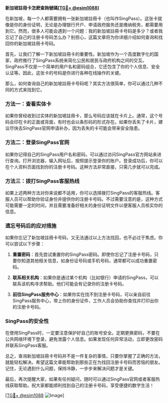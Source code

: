 **新加坡註冊卡怎麽查詢號碼[[TG💪+ @esim1088](https://t.me/s/esim1088)]**

在新加坡，每一个人都需要拥有一张新加坡註冊卡（也叫作SingPass）。这张卡就像是你的身份证明，无论是办理银行开户、申请政府服务还是缴纳税务，都需要用到它。然而，很多人可能会遇到一个问题：我的新加坡註冊卡号码是多少？或者我忘记了自己的注册卡号码怎么办？别担心，这篇文章将为你详细介绍如何查询和找回你的新加坡註冊卡号码。

首先，让我们了解一下新加坡註冊卡的重要性。新加坡作为一个高度数字化的国家，政府推行了SingPass系统来简化公民和居民与政府机构之间的交互。SingPass不仅是一个简单的用户名和密码组合，它还包含了你的个人信息、安全认证等。因此，这张卡的号码是你进行各种在线操作的关键。

那么，如何查询自己的新加坡註冊卡号码呢？其实方法很简单，你可以通过几种不同的方式来找到它。

### 方法一：查看实体卡

如果你曾经收到过实体的新加坡註冊卡，那么号码应该就在卡片上。通常，这个号码会印在卡的正面或背面，有时也会以条形码的形式存在。如果你丢失了卡片，建议尽快去SingPass官网申请补办，因为丢失的卡可能会带来安全隐患。

### 方法二：登录SingPass官网

如果你记得自己的SingPass用户名和密码，可以通过访问SingPass官方网站来进行查询。打开浏览器，输入网址后，按照提示登录你的账户。登录成功后，你可以在个人资料页面找到你的注册卡号码。这种方法非常直接，只需几步就可以完成。

### 方法三：拨打SingPass客服热线

如果上述两种方法对你来说都不适用，你可以选择拨打SingPass的客服热线。客服人员可以帮助你验证身份并提供你的注册卡号码。不过需要注意的是，这种方式可能需要一定的时间，并且需要准备好相关的身份证明文件以便客服人员核实你的信息。

### 遗忘号码后的应对措施

如果你忘记了新加坡註冊卡号码，又无法通过以上方法找回，也不必过于焦虑。你可以尝试以下步骤：

1. **重置密码**：首先尝试重置你的SingPass密码。即使你忘记了注册卡号码，只要你知道其他相关信息，如身份证号码或手机号码，通常都可以成功重置密码。
   
2. **联系相关机构**：如果你是通过某个机构（比如银行）申请的SingPass，可以联系该机构寻求帮助。他们可能会有记录你的注册卡号码。

3. **前往SingPass服务中心**：如果你实在找不到注册卡号码，可以亲自前往SingPass服务中心，带上你的身份证件，工作人员会协助你查找并打印出你的注册卡号码。

### SingPass的安全性

在使用SingPass时，一定要注意保护好自己的账号安全。定期更换密码，不要在公共网络环境下登录，避免泄露个人信息。如果发现任何异常活动，立即更改密码并联系SingPass客服。

总之，查询新加坡註冊卡号码并不是一件复杂的事情，只要你掌握了正确的方法，就能轻松解决。希望这篇文章能帮助到那些正在为找回注册卡号码而苦恼的朋友。记住，无论遇到什么问题，保持冷静，一步步来解决问题才是关键。

最后，再次提醒大家，如果有任何疑问，随时可以通过SingPass官网或者客服热线获取帮助。祝大家都能顺利找到自己的注册卡号码，享受便捷的数字生活！

[[TG💪+ @esim1088](https://t.me/s/esim1088) ![Image](https://i.postimg.cc/4NQfJmqS/Snipaste-2025-05-13-00-14-12.png)]